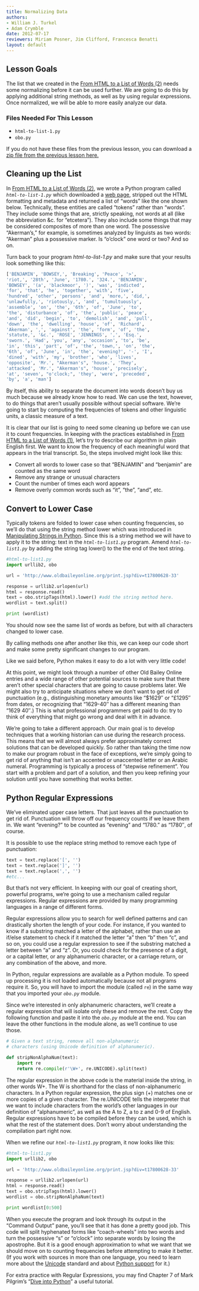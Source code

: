 ```yaml
---
title: Normalizing Data
authors:
- William J. Turkel
- Adam Crymble
date: 2012-07-17
reviewers: Miriam Posner, Jim Clifford, Francesca Benatti
layout: default
---
```


Lesson Goals
------------

The list that we created in the [From HTML to a List of Words (2)][]
needs some normalizing before it can be used further. We are going to do
this by applying additional string methods, as well as by using regular
expressions. Once normalized, we will be able to more easily analyze our
data.

### Files Needed For This Lesson

-   `html-to-list-1.py`
-   `obo.py`

If you do not have these files from the previous lesson, you can
download a [zip file from the previous lesson here.][]

Cleaning up the List
--------------------

In [From HTML to a List of Words (2)][], we wrote a Python program
called *`html-to-list-1.py`* which downloaded a [web page][], stripped
out the HTML formatting and metadata and returned a list of “words” like
the one shown below. Technically, these entities are called “tokens”
rather than “words”. They include some things that are, strictly
speaking, not words at all (like the abbreviation &c. for “etcetera”).
They also include some things that may be considered composites of more
than one word. The possessive “Akerman’s,” for example, is sometimes
analyzed by linguists as two words: “Akerman” plus a possessive marker.
Is “o’clock” one word or two? And so on.

Turn back to your program *html-to-list-1.py* and make sure that your
results look something like this:

``` python
['BENJAMIN', 'BOWSEY,', 'Breaking', 'Peace', '>',
'riot,', '28th', 'June', '1780.', '324.', 'BENJAMIN',
'BOWSEY', '(a', 'blackmoor', ')', 'was', 'indicted',
'for', 'that', 'he', 'together', 'with', 'five',
'hundred', 'other', 'persons', 'and', 'more,', 'did,',
'unlawfully,', 'riotously,', 'and', 'tumultuously',
'assemble', 'on', 'the', '6th', 'of', 'June', 'to',
'the', 'disturbance', 'of', 'the', 'public', 'peace',
'and', 'did', 'begin', 'to', 'demolish', 'and', 'pull',
'down', 'the', 'dwelling', 'house', 'of', 'Richard',
'Akerman', ',', 'against', 'the', 'form', 'of', 'the',
'statute,', '&c.', 'ROSE', 'JENNINGS', ',', 'Esq.',
'sworn.', 'Had', 'you', 'any', 'occasion', 'to', 'be',
'in', 'this', 'part', 'of', 'the', 'town,', 'on', 'the',
'6th', 'of', 'June', 'in', 'the', 'evening?', '-', 'I',
'dined', 'with', 'my', 'brother', 'who', 'lives',
'opposite', 'Mr.', "Akerman's", 'house.', 'They',
'attacked', 'Mr.', "Akerman's", 'house', 'precisely',
'at', 'seven', "o'clock;", 'they', 'were', 'preceded',
'by', 'a', 'man']
```

By itself, this ability to separate the document into words doesn’t buy
us much because we already know how to read. We can use the text,
however, to do things that aren’t usually possible without special
software. We’re going to start by computing the frequencies of tokens
and other linguistic units, a classic measure of a text.

It is clear that our list is going to need some cleaning up before we
can use it to count frequencies. In keeping with the practices
established in [From HTML to a List of Words (1)][], let’s try to
describe our algorithm in plain English first. We want to know the
frequency of each meaningful word that appears in the trial transcript.
So, the steps involved might look like this:

-   Convert all words to lower case so that “BENJAMIN” and “benjamin”
    are counted as the same word
-   Remove any strange or unusual characters
-   Count the number of times each word appears
-   Remove overly common words such as “it”, “the”, “and”, etc.

Convert to Lower Case
---------------------

Typically tokens are folded to lower case when counting frequencies, so
we’ll do that using the string method lower which was introduced in
[Manipulating Strings in Python][]. Since this is a string method we
will have to apply it to the string: text in the *`html-to-list1.py`*
program. Amend *`html-to-list1.py`* by adding the string tag lower() to
the the end of the text string.

``` python
#html-to-list1.py
import urllib2, obo

url = 'http://www.oldbaileyonline.org/print.jsp?div=t17800628-33'

response = urllib2.urlopen(url)
html = response.read()
text = obo.stripTags(html).lower() #add the string method here.
wordlist = text.split()

print (wordlist)
```

You should now see the same list of words as before, but with all
characters changed to lower case.

By calling methods one after another like this, we can keep our code
short and make some pretty significant changes to our program.

Like we said before, Python makes it easy to do a lot with very little
code!

At this point, we might look through a number of other Old Bailey Online
entries and a wide range of other potential sources to make sure that
there aren’t other special characters that are going to cause problems
later. We might also try to anticipate situations where we don’t want to
get rid of punctuation (e.g., distinguishing monetary amounts like
“\$1629″ or “£1295″ from dates, or recognizing that “1629-40″ has a
different meaning than “1629 40″.) This is what professional programmers
get paid to do: try to think of everything that might go wrong and deal
with it in advance.

We’re going to take a different approach. Our main goal is to develop
techniques that a working historian can use during the research process.
This means that we will almost always prefer approximately correct
solutions that can be developed quickly. So rather than taking the time
now to make our program robust in the face of exceptions, we’re simply
going to get rid of anything that isn’t an accented or unaccented letter
or an Arabic numeral. Programming is typically a process of “stepwise
refinement”. You start with a problem and part of a solution, and then
you keep refining your solution until you have something that works
better.

Python Regular Expressions
--------------------------

We’ve eliminated upper case letters. That just leaves all the
punctuation to get rid of. Punctuation will throw off our frequency
counts if we leave them in. We want “evening?” to be counted as
“evening” and “1780.” as “1780″, of course.

It is possible to use the replace string method to remove each type of
punctuation:

``` python
text = text.replace('[', '')
text = text.replace(']', '')
text = text.replace(',', '')
#etc...
```

But that’s not very efficient. In keeping with our goal of creating
short, powerful programs, we’re going to use a mechanism called regular
expressions. Regular expressions are provided by many programming
languages in a range of different forms.

Regular expressions allow you to search for well defined patterns and
can drastically shorten the length of your code. For instance, if you
wanted to know if a substring matched a letter of the alphabet, rather
than use an if/else statement to check if it matched the letter “a” then
“b” then “c”, and so on, you could use a regular expression to see if
the substring matched a letter between “a” and “z”. Or, you could check
for the presence of a digit, or a capital letter, or any alphanumeric
character, or a carriage return, or any combination of the above, and
more.

In Python, regular expressions are available as a Python module. To
speed up processing it is not loaded automatically because not all
programs require it. So, you will have to import the module (called
`re`) in the same way that you imported your *`obo.py`* module.

Since we’re interested in only alphanumeric characters, we’ll create a
regular expression that will isolate only these and remove the rest.
Copy the following function and paste it into the *`obo.py`* module at
the end. You can leave the other functions in the module alone, as we’ll
continue to use those.

``` python
# Given a text string, remove all non-alphanumeric
# characters (using Unicode definition of alphanumeric).

def stripNonAlphaNum(text):
    import re
    return re.compile(r'\W+', re.UNICODE).split(text)
```

The regular expression in the above code is the material inside the
string, in other words W+. The W is shorthand for the class of
non-alphanumeric characters. In a Python regular expression, the plus
sign (+) matches one or more copies of a given character. The re.UNICODE
tells the interpreter that we want to include characters from the
world’s other languages in our definition of “alphanumeric”, as well as
the A to Z, a to z and 0-9 of English. Regular expressions have to be
compiled before they can be used, which is what the rest of the
statement does. Don’t worry about understanding the compilation part
right now.

When we refine our *`html-to-list1.py`* program, it now looks like this:

``` python
#html-to-list1.py
import urllib2, obo

url = 'http://www.oldbaileyonline.org/print.jsp?div=t17800628-33'

response = urllib2.urlopen(url)
html = response.read()
text = obo.stripTags(html).lower()
wordlist = obo.stripNonAlphaNum(text)

print wordlist[0:500]
```

When you execute the program and look through its output in the “Command
Output” pane, you’ll see that it has done a pretty good job. This code
will split hyphenated forms like “coach-wheels” into two words and turn
the possessive “s” or “o’clock” into separate words by losing the
apostrophe. But it is a good enough approximation to what we want that
we should move on to counting frequencies before attempting to make it
better. (If you work with sources in more than one language, you need to
learn more about the [Unicode][] standard and about [Python support][]
for it.)

For extra practice with Regular Expressions, you may find Chapter 7 of
Mark Pilgrim’s “[Dive into Python][]” a useful tutorial.

  [From HTML to a List of Words (2)]: /lessons/from-html-to-list-of-words-2
  [zip file from the previous lesson here.]: /lessons/from-html-to-list-of-words-2#codesync
  [web page]: http://www.oldbaileyonline.org/print.jsp?div=t17800628-33
  [From HTML to a List of Words (1)]: /lessons/from-html-to-list-of-words-1
  [Manipulating Strings in Python]: /lessons/manipulating-strings-in-python
  [Unicode]: http://unicode.org/
  [Python support]: http://www.diveintopython.net/xml_processing/unicode.html
  [Dive into Python]: http://www.diveintopython.net/regular_expressions/index.html
